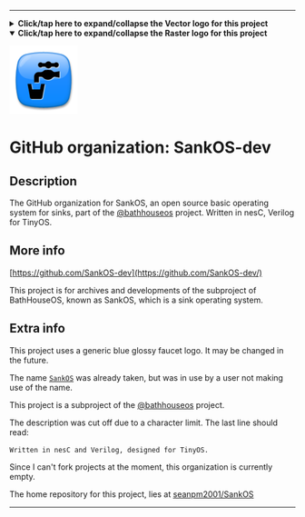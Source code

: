 
***

<details><summary><b lang="en">Click/tap here to expand/collapse the Vector logo for this project</b></summary>

A vector version is currently unavailable.

![UnknownImage.svg failed to load. The file may be missing or corrupt. Check the file path for errors first.](/AdditionalInfo/2/SankOS-dev/UnknownImage.svg)

</details>

<details open><summary><b lang="en">Click/tap here to expand/collapse the Raster logo for this project</b></summary>

![SankOS.png failed to load. The file may be missing or corrupt. Check the file path for errors first.](/AdditionalInfo/2/SankOS-dev/SankOS.png)

</details>

# GitHub organization: SankOS-dev

## Description

The GitHub organization for SankOS, an open source basic operating system for sinks, part of the [@bathhouseos](/AdditionalInfo/2/BathHouseOS/) project. Written in nesC, Verilog for TinyOS.

## More info

[https://github.com/SankOS-dev](https://github.com/SankOS-dev/)

This project is for archives and developments of the subproject of BathHouseOS, known as SankOS, which is a sink operating system.

## Extra info

This project uses a generic blue glossy faucet logo. It may be changed in the future.

The name [`SankOS`](https://github.com/Sankos/) was already taken, but was in use by a user not making use of the name.

This project is a subproject of the [@bathhouseos](/AdditionalInfo/2/BathHouseOS/) project.

The description was cut off due to a character limit. The last line should read:

```plain-text
Written in nesC and Verilog, designed for TinyOS.
```

Since I can't fork projects at the moment, this organization is currently empty.

The home repository for this project, lies at [seanpm2001/SankOS](https://github.com/seanpm2001/SankOS/)

***
